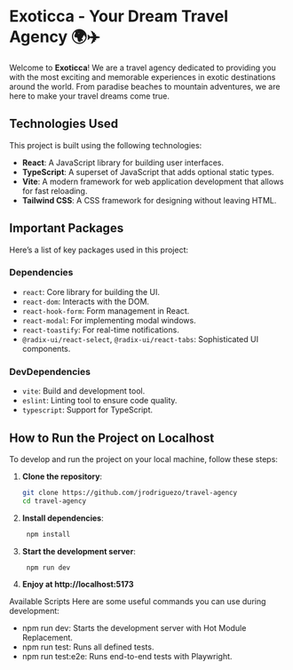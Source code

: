 # Exoticca - Your Dream Travel Agency 🌍✈️

Welcome to **Exoticca**! We are a travel agency dedicated to providing you with the most exciting and memorable experiences in exotic destinations around the world. From paradise beaches to mountain adventures, we are here to make your travel dreams come true.

## Technologies Used

This project is built using the following technologies:

- **React**: A JavaScript library for building user interfaces.
- **TypeScript**: A superset of JavaScript that adds optional static types.
- **Vite**: A modern framework for web application development that allows for fast reloading.
- **Tailwind CSS**: A CSS framework for designing without leaving HTML.

## Important Packages

Here’s a list of key packages used in this project:

### Dependencies

- `react`: Core library for building the UI.
- `react-dom`: Interacts with the DOM.
- `react-hook-form`: Form management in React.
- `react-modal`: For implementing modal windows.
- `react-toastify`: For real-time notifications.
- `@radix-ui/react-select`, `@radix-ui/react-tabs`: Sophisticated UI components.

### DevDependencies

- `vite`: Build and development tool.
- `eslint`: Linting tool to ensure code quality.
- `typescript`: Support for TypeScript.

## How to Run the Project on Localhost

To develop and run the project on your local machine, follow these steps:

1. **Clone the repository**:

   ```bash
   git clone https://github.com/jrodriguezo/travel-agency
   cd travel-agency
   ```
2. **Install dependencies**:

   ```bash
    npm install
   ```

3. **Start the development server**:

   ```bash
    npm run dev
   ```

4. **Enjoy at http://localhost:5173**

Available Scripts
Here are some useful commands you can use during development:

- npm run dev: Starts the development server with Hot Module Replacement.
- npm run test: Runs all defined tests.
- npm run test:e2e: Runs end-to-end tests with Playwright.

